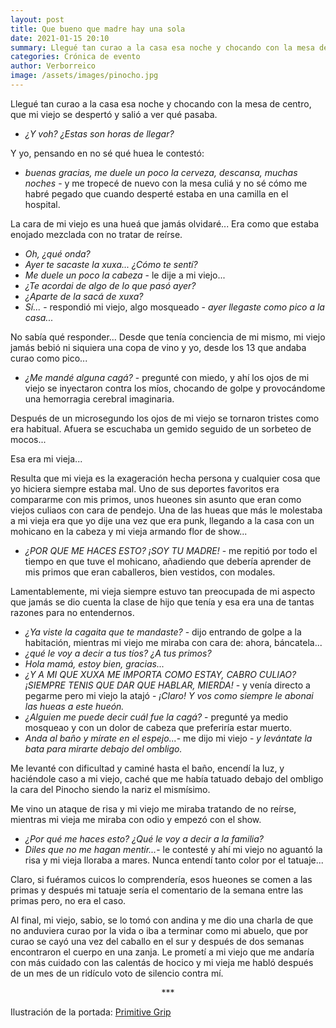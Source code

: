 ```yaml
---
layout: post
title: Que bueno que madre hay una sola
date: 2021-01-15 20:10
summary: Llegué tan curao a la casa esa noche y chocando con la mesa de centro, que mi viejo se despertó y salió a ver qué pasaba.
categories: Crónica de evento
author: Verborreico
image: /assets/images/pinocho.jpg
---
```



Llegué tan curao a la casa esa noche y chocando con la mesa de centro, que mi viejo se despertó y salió a ver qué pasaba.

- *¿Y voh? ¿Estas son horas de llegar?*

Y yo, pensando en no sé qué huea le contestó:

- *buenas gracias, me duele un poco la cerveza, descansa, muchas noches* - y me tropecé de nuevo con la mesa culiá y no sé cómo me habré pegado que cuando desperté estaba en una camilla en el hospital.

La cara de mi viejo es una hueá que jamás olvidaré... Era como que estaba enojado mezclada con no tratar de reírse.

- *Oh, ¿qué onda?*
- *Ayer te sacaste la xuxa... ¿Cómo te sentí?*
- *Me duele un poco la cabeza* - le dije a mi viejo...
- *¿Te acordai de algo de lo que pasó ayer?*
- *¿Aparte de la sacá de xuxa?*
- *Sí...* - respondió mi viejo, algo mosqueado - *ayer llegaste como pico a la casa...*

No sabía qué responder... Desde que tenía conciencia de mi mismo, mi viejo jamás bebió ni siquiera una copa de vino y yo, desde los 13 que andaba curao como pico...

- *¿Me mandé alguna cagá?* - pregunté con miedo, y ahí los ojos de mi viejo se inyectaron contra los míos, chocando de golpe y provocándome una hemorragia cerebral imaginaria.

Después de un microsegundo los ojos de mi viejo se tornaron tristes como era habitual. Afuera se escuchaba un gemido seguido de un sorbeteo de mocos...

Esa era mi vieja...

Resulta que mi vieja es la exageración hecha persona y cualquier cosa que yo hiciera siempre estaba mal. Uno de sus deportes favoritos era compararme con mis primos, unos hueones sin asunto que eran como viejos culiaos con cara de pendejo.
Una de las hueas que más le molestaba a mi vieja era que yo dije una vez que era punk, llegando a la casa con un mohicano en la cabeza y mi vieja armando flor de show...

- *¿POR QUE ME HACES ESTO? ¡SOY TU MADRE!* - me repitió por todo el tiempo en que tuve el mohicano, añadiendo que debería aprender de mis primos que eran caballeros, bien vestidos, con modales.

Lamentablemente, mi vieja siempre estuvo tan preocupada de mi aspecto que jamás se dio cuenta la clase de hijo que tenía y esa era una de tantas razones para no entendernos.

- *¿Ya viste la cagaita que te mandaste?* - dijo entrando de golpe a la habitación, mientras mi viejo me miraba con cara de: ahora, báncatela...
- *¿qué le voy a decir a tus tíos? ¿A tus primos?*
- *Hola mamá, estoy bien, gracias...*
- *¿Y A MI QUE XUXA ME IMPORTA COMO ESTAY, CABRO CULIAO? ¡SIEMPRE TENIS QUE DAR QUE HABLAR, MIERDA!* - y venía directo a pegarme pero mi viejo la atajó - *¡Claro! Y vos como siempre le abonai las hueas a este hueón.*
- *¿Alguien me puede decir cuál fue la cagá?* - pregunté ya medio mosqueao y con un dolor de cabeza que preferiría estar muerto.
- *Anda al baño y mírate en el espejo...*- me dijo mi viejo - *y levántate la bata para mirarte debajo del ombligo.*

Me levanté con dificultad y caminé hasta el baño, encendí la luz, y haciéndole caso a mi viejo, caché que me había tatuado debajo del ombligo la cara del Pinocho siendo la nariz el mismísimo.

Me vino un ataque de risa y mi viejo me miraba tratando de no reírse, mientras mi vieja me miraba con odio y empezó con el show.

- *¿Por qué me haces esto? ¿Qué le voy a decir a la familia?*
- *Diles que no me hagan mentir...*- le contesté y ahí mi viejo no aguantó la risa y mi vieja lloraba a mares.
Nunca entendí tanto color por el tatuaje...

Claro, si fuéramos cuicos lo comprendería, esos hueones se comen a las primas y después mi tatuaje sería el comentario de la semana entre las primas pero, no era el caso.

Al final, mi viejo, sabio, se lo tomó con andina y me dio una charla de que no anduviera curao por la vida o iba a terminar como mi abuelo, que por curao se cayó una vez del caballo en el sur y después de dos semanas encontraron el cuerpo en una zanja. Le prometí a mi viejo que me andaría con más cuidado con las calentás de hocico y mi vieja me habló después de un mes de un ridículo voto de silencio contra mí.



<center> *** </center>

Ilustración de la portada: [Primitive Grip](https://www.primitivegrip.com/)
